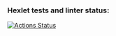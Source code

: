 ### Hexlet tests and linter status:
[![Actions Status](https://github.com/ShukaOriginal/frontend-project-46/actions/workflows/hexlet-check.yml/badge.svg)](https://github.com/ShukaOriginal/frontend-project-46/actions)